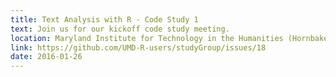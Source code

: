 ```yaml
---
title: Text Analysis with R - Code Study 1
text: Join us for our kickoff code study meeting.
location: Maryland Institute for Technology in the Humanities (Hornbake Library)
link: https://github.com/UMD-R-users/studyGroup/issues/18
date: 2016-01-26
---
```

